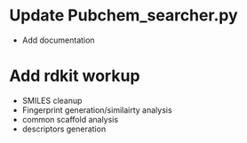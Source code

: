 # Update Pubchem_searcher.py
* Add documentation

# Add rdkit workup
* SMILES cleanup
* Fingerprint generation/similairty analysis
* common scaffold analysis
* descriptors generation
